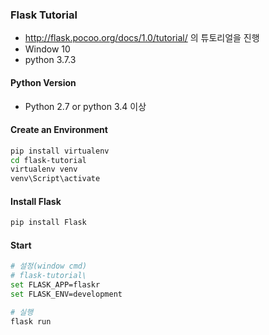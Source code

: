 ### Flask Tutorial

- http://flask.pocoo.org/docs/1.0/tutorial/ 의 튜토리얼을 진행
- Window 10
- python 3.7.3

#### Python Version

- Python 2.7 or python 3.4 이상

#### Create an Environment

```bash
pip install virtualenv
cd flask-tutorial
virtualenv venv
venv\Script\activate
```

#### Install Flask

```bash
pip install Flask
```

#### Start

```bash
# 설정(window cmd)
# flask-tutorial\
set FLASK_APP=flaskr
set FLASK_ENV=development

# 실행
flask run
```